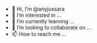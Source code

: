 - 👋 Hi, I’m @anyjussara
- 👀 I’m interested in ...
- 🌱 I’m currently learning ...
- 💞️ I’m looking to collaborate on ...
- 📫 How to reach me ...

<!---
anyjussara/anyjussara is a ✨ special ✨ repository because its `README.md` (this file) appears on your GitHub profile.
You can click the Preview link to take a look at your changes.
--->
